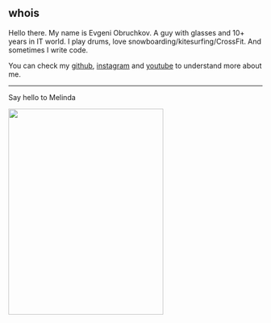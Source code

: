 ## whois

Hello there. My name is Evgeni Obruchkov. A guy with glasses and 10+ years in IT world. I play drums, love snowboarding/kitesurfing/CrossFit. And sometimes I write code.

You can check my [github](https://github.com/EugeneObruchkov), [instagram](http://instagram.com/eugene_obruchkov) and [youtube](https://www.youtube.com/@evgeni-obruchkov) to understand more about me.

---

Say hello to Melinda

<img align="left" width="307" height="408" 
src="https://photos.app.goo.gl/gG6cKRCzTmz3RwDt7">